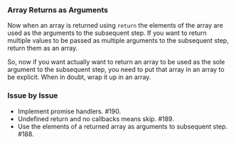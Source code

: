 ### Array Returns as Arguments

Now when an array is returned using `return` the elements of the array are used
as the arguments to the subsequent step. If you want to return multiple values
to be passed as multiple arguments to the subsequent step, return them as an
array.

So, now if you want actually want to return an array to be used as the sole
argument to the subsequent step, you need to put that array in an array to be
explicit. When in doubt, wrap it up in an array.

### Issue by Issue

 * Implement promise handlers. #190.
 * Undefined return and no callbacks means skip. #189.
 * Use the elements of a returned array as arguments to subsequent step. #188.
